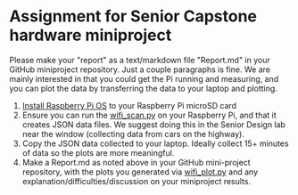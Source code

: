 # Assignment for Senior Capstone hardware miniproject

Please make your "report" as a text/markdown file "Report.md" in your GitHub miniproject repository.
Just a couple paragraphs is fine.
We are mainly interested in that you could get the Pi running and measuring, and you can plot the data by transferring the data to your laptop and plotting.

1. [Install Raspberry Pi OS](./RaspberryPiSetup.md) to your Raspberry Pi microSD card
2. Ensure you can run the [wifi_scan.py](./wifi_scan.py) on your Raspberry Pi, and that it creates JSON data files. We suggest doing this in the Senior Design lab near the window (collecting data from cars on the highway).
3. Copy the JSON data collected to your laptop. Ideally collect 15+ minutes of data so the plots are more meaningful.
4. Make a Report.md as noted above in your GitHub mini-project repository, with the plots you generated via [wifi_plot.py](./wifi_plot.py) and any explanation/difficulties/discussion on your miniproject results.
